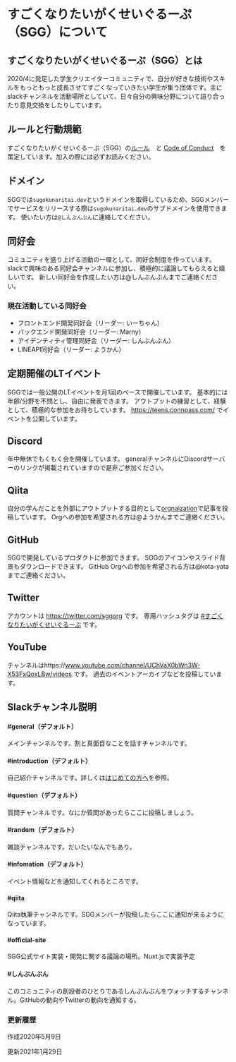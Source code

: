 # すごくなりたいがくせいぐるーぷ（SGG）について

## すごくなりたいがくせいぐるーぷ（SGG）とは
2020/4に発足した学生クリエイターコミュニティで、自分が好きな技術やスキルをもっともっと成長させてすごくなっていきたい学生が集う団体です。主にslackチャンネルを活動場所としていて、日々自分の興味分野について語り合ったり意見交換をしたりしています。

## ルールと行動規範
すごくなりたいがくせいぐるーぷ（SGG）の[ルール](./GENERAL_RULES.md)　と [Code of Conduct](./CODE_OF_CONDUCT.md)　を策定しています。加入の際には必ずお読みください。

## ドメイン
SGGでは`sugokunaritai.dev`というドメインを取得しているため、SGGメンバーでサービスをリリースする際は`sugokunaritai.dev`のサブドメインを使用できます。
使いたい方は`@しんぶんぶん`に連絡してください。

## 同好会
コミュニティを盛り上げる活動の一環として、同好会制度を作っています。
slackで興味のある同好会チャンネルに参加し、積極的に議論してもらえると嬉しいです。
新しい同好会を作成したい方は@しんぶんぶんまでご連絡ください。

### 現在活動している同好会
- フロントエンド開発同好会（リーダー: いーちゃん）
- バックエンド開発同好会（リーダー: Marny）
- アイデンティティ管理同好会（リーダー: しんぶんぶん）
- LINEAPI同好会（リーダー: ようかん）

## 定期開催のLTイベント
SGGでは一般公開のLTイベントを月1回のペースで開催しています。
基本的には年齢/分野を不問とし、自由に発表できます。
アウトプットの練習として、経験として、積極的な参加をお待ちしています。
https://teens.connpass.com/ でイベントを公開しています。

## Discord
年中無休でもくもく会を開催しています。
generalチャンネルにDiscordサーバーのリンクが掲載されていますので是非ご参加ください。

## Qiita
自分の学んだことを外部にアウトプットする目的として[orgnaization](https://qiita.com/organizations/sgg)で記事を投稿しています。
Orgへの参加を希望される方は@ようかんまでご連絡ください。

## GitHub
SGGで開発しているプロダクトに参加できます。
SGGのアイコンやスライド背景もダウンロードできます。
GitHub Orgへの参加を希望される方は@kota-yataまでご連絡ください。

## Twitter
アカウントは https://twitter.com/sggorg です。
専用ハッシュタグは [#すごくなりたいがくせいぐるーぷ](https://twitter.com/search?q=%23%E3%81%99%E3%81%94%E3%81%8F%E3%81%AA%E3%82%8A%E3%81%9F%E3%81%84%E3%81%8C%E3%81%8F%E3%81%9B%E3%81%84%E3%81%90%E3%82%8B%E3%83%BC%E3%81%B7) です。

## YouTube
チャンネルはhttps://www.youtube.com/channel/UChVaX0bWn3W-X53FxQoxLBw/videos です。
過去のイベントアーカイブなどを投稿しています。


## Slackチャンネル説明

#### #general（デフォルト）

メインチャンネルです。割と真面目なことを話すチャンネルです。

#### #introduction（デフォルト）

自己紹介チャンネルです。詳しくは[はじめての方へ](#はじめての方へ)を参照。

#### #question（デフォルト）

質問チャンネルです。なにか質問があったらここに投稿しましょう。

#### #random（デフォルト）

雑談チャンネルです。だいたいなんでもあり。

#### #infomation（デフォルト）
イベント情報などを通知してくれるところです。

#### #qiita
Qiita執筆チャンネルです。SGGメンバーが投稿したらここに通知が来るようになっています。

#### #official-site

SGG公式サイト実装・開発に関する議論の場所。Nuxt.jsで実装予定

#### #しんぶんぶん
このコミュニティの創設者のひとりであるしんぶんぶんをウォッチするチャンネル。GitHubの動向やTwitterの動向を通知する。

### 更新履歴

作成2020年5月9日

更新2021年1月29日

